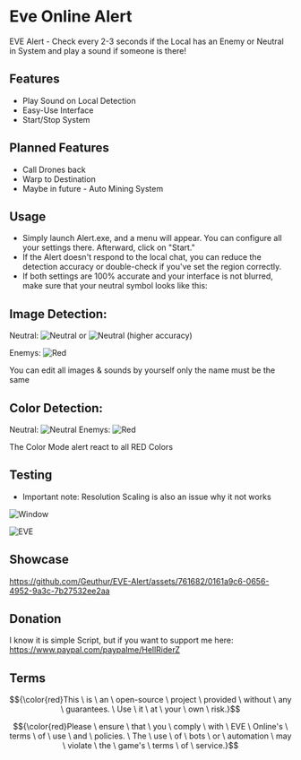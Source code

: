 # Eve Online Alert

EVE Alert - Check every 2-3 seconds if the Local has an Enemy or Neutral in System and play a sound if someone is there!

## Features

- Play Sound on Local Detection
- Easy-Use Interface
- Start/Stop System

## Planned Features

- Call Drones back
- Warp to Destination
- Maybe in future - Auto Mining System

## Usage
- Simply launch Alert.exe, and a menu will appear. You can configure all your settings there. Afterward, click on "Start."
- If the Alert doesn't respond to the local chat, you can reduce the detection accuracy or double-check if you've set the region correctly.
- If both settings are 100% accurate and your interface is not blurred, make sure that your neutral symbol looks like this:

## Image Detection:
Neutral:    ![Neutral](https://i.imgur.com/SdjoIs6.png) or ![Neutral](https://i.imgur.com/L7hy58Y.png) (higher accuracy)

Enemys:     ![Red](https://i.imgur.com/O0VTT69.png)

You can edit all images & sounds by yourself only the name must be the same

## Color Detection:

Neutral: ![Neutral](https://i.imgur.com/L7hy58Y.png)
Enemys:     ![Red](https://i.imgur.com/O0VTT69.png)

The Color Mode alert react to all RED Colors

## Testing
- Important note: Resolution Scaling is also an issue why it not works

![Window](https://i.imgur.com/e0X2sGM.png)

![EVE](https://i.imgur.com/08hxzIj.png)
  
## Showcase

https://github.com/Geuthur/EVE-Alert/assets/761682/0161a9c6-0656-4952-9a3c-7b27532ee2aa

## Donation

I know it is simple Script, but if you want to support me here:
https://www.paypal.com/paypalme/HellRiderZ

## Terms
$${\color{red}This \ is \ an \ open-source \ project \ provided \ without \ any \ guarantees. \ Use \ it \ at \ your \ own \ risk.}$$

$${\color{red}Please \ ensure \ that \ you \ comply \ with \ EVE \ Online's \ terms \ of \ use \ and \ policies. \ The \ use \ of \ bots \ or \ automation \ may \ violate \ the \ game's \ terms \ of \ service.}$$
